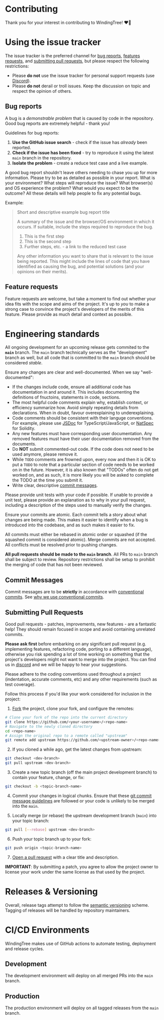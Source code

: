 # Contributing

Thank you for your interest in contributing to WindingTree! ❤️🌳

# Using the issue tracker

The issue tracker is the preferred channel for [bug reports](#bug-reports), [features requests](#feature-requests), and [submitting pull requests](#submitting-pull-requests), but please respect the following restrictions:

* Please **do not** use the issue tracker for personal support requests (use [Discord](https://discord.gg/wHXzyrC6vA)).
* Please **do not** derail or troll issues. Keep the discussion on topic and respect the opinion of others.

## Bug reports

A bug is a *demonstrable problem* that is caused by code in the repository. Good bug reports are extremely helpful - thank you!

Guidelines for bug reports:

1. **Use the GitHub issue search** - check if the issue has *already* been reported.
2. **Check if the issue has been fixed** - try to reproduce it using the latest `main` branch in the repository.
3. **Isolate the problem** - create a reduce test case and a live example.

A good bug report shouldn't leave others needing to chase you up for more information. Please try to be as detailed as possible in your report. What is your environment? What steps will reproduce the issue? What browser(s) and OS experience the problem? What would you expect to be the outcome? All these details will help people to fix any potential bugs.

Example:

> Short and descriptive example bug report title
>
> A summary of the issue and the browser/OS environment in which it occurs. If suitable, include the steps required to reproduce the bug.
>
> 1. This is the first step
> 2. This is the second step
> 3. Further steps, etc.
> <url> - a link to the reduced test case
>
> Any other information you want to share that is relevant to the issue being reported. This might include the lines of code that you have identified as causing the bug, and potential solutions (and your opinions on their merits).

## Feature requests

Feature requests are welcome, but take a moment to find out whether your idea fits with the scope and aims of the project. It's up to *you* to make a strong case to convince the project's developers of the merits of this feature. Please provide as much detail and context as possible.

# Engineering standards

All ongoing development for an upcoming release gets commited to the **`main`** branch. The `main` branch technically serves as the "development" branch as well, but all code that is committed to the `main` branch should be considered *stable*.

Ensure any changes are clear and well-documented. When we say "well-documented":

* If the changes include code, ensure all additional code has documentation in and around it. This includes documenting the definitions of fnuctoins, statements in code, sections.
* The most helpful code comments explain why, establish context, or efficiency summarize how. Avoid simply repeating details from declarations. When in doubt, favour overexplaining to underexplaining.
* Code comments should be consistent with their languge conventions. For example, please use [JSDoc](https://www.typescriptlang.org/docs/handbook/jsdoc-supported-types.html) for TypeScript/JavaScript, or [NatSpec](https://docs.soliditylang.org/en/v0.8.13/natspec-format.html) for Solidity.
* Any new features must have corresponding user documentation. Any removed features must have their user documentation removed from the documents.
* Do **NOT** submit commented-out code. If the code does not need to be used anymore, please remove it.
* While `TODO` comments are frowned upon, every now and then it is OK to put a `TODO` to note that a particular section of code needs to be worked on in the future. However, it is also known that "TODOs" often do not get worked on, and as such, it is more likely you will be asked to complete the TODO at the time you submit it.
* Write clear, descriptive [commit messages](#commit-messages).

Please provide unit tests with your code if possible. If unable to provide a unit test, please provide an explanation as to why in your pull request, including a description of the steps used to manually verify the changes.

Ensure your commits are atomic. Each commit tells a story about what changes are being made. This makes it easier to identify when a bug is introduced into the codebase, and as such makes it easier to fix.

All commits must either be rebased in atomic order or squashed (if the squashed commit is considered atomic). Merge commits are not accepted. All conflicts must be resolved prior to pushing changes.

**All pull requests should be made to the `main` branch**. All PRs to `main` branch shall be subject to review. Repository restrictions shall be setup to prohibit the merging of code that has not been reviewed.

## Commit Messages

Commit messages are to be **strictly** in accordance with [conventional commits](https://www.conventionalcommits.org/en/v1.0.0/#specification). See [why we use conventional commits](https://www.conventionalcommits.org/en/v1.0.0/#why-use-conventional-commits).

## Submitting Pull Requests

Good pull requests - patches, improvements, new features - are a fantastic help! They should remain focused in scope and avoid containing unrelated commits.

**Please ask first** before embarking on any significant pull request (e.g. implementing features, refactoring code, porting to a different language), otherwise you risk spending a lot of time working on something that the project's developers might not want to merge into the project. You can find us in [discord](https://discord.gg/Te8YV373Ss) and we will be happy to hear your suggestions.

Please adhere to the coding conventions used throughout a project (indentation, accurate comments, etc) and any other requirements (such as test coverage).

Follow this process if you'd like your work considered for inclusion in the project:

1. [Fork](http://help.github.com/fork-a-repo/) the project, clone your fork, and configure the remotes:

```bash
# Clone your fork of the repo into the current directory
git clone https://github.com/<your-username>/<repo-name>
# Navigate to the newly cloned directory
cd <repo-name>
# Assign the original repo to a remote called "upstream"
git remote add upstream https://github.com/<upstream-owner>/<repo-name>
```

2. If you cloned a while ago, get the latest changes from upstream:

```bash
git checkout <dev-branch>
git pull upstream <dev-branch>
```

3. Create a new topic branch (off the main project development branch) to contain your feature, change, or fix:

```bash
git checkout -b <topic-branch-name>
```

4. Commit your changes in logical chunks. Ensure that these [git commit message guidelines](#commit-messages) are followed or your code is unlikely to be merged into the `main`.

5. Locally merge (or rebase) the upstream development branch (`main`) into your topic branch:

```bash
git pull [--rebase] upstream <dev-branch>
```

6. Push your topic branch up to your fork:

```bash
git push origin <topic-branch-name>
```

7. [Open a pull request](https://help.github.com/articles/using-pull-requests/) with a clear title and description.

**IMPORTANT**: By submitting a patch, you agree to allow the project owner to license your work under the same license as that used by the project.

# Releases & Versioning

Overall, release tags attempt to follow the [semantic versioning](https://semver.org/) scheme. Tagging of releases will be handled by repository maintainers.

# CI/CD Environments

WindingTree makes use of GitHub actions to automate testing, deployment and release cycles.

## Development

The development environment will deploy on all merged PRs into the `main` branch.

## Production

The production environment will deploy on all tagged releases from the `main` branch.